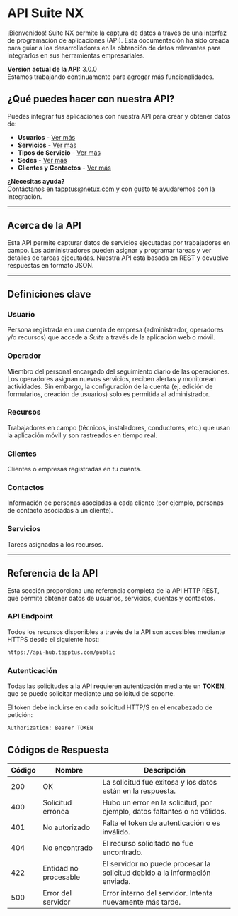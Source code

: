 # API Suite NX

¡Bienvenidos! Suite NX permite la captura de datos a través de una interfaz de programación de aplicaciones (API). Esta documentación ha sido creada para guiar a los desarrolladores en la obtención de datos relevantes para integrarlos en sus herramientas empresariales.

**Versión actual de la API:** 3.0.0  
Estamos trabajando continuamente para agregar más funcionalidades.

## ¿Qué puedes hacer con nuestra API?

Puedes integrar tus aplicaciones con nuestra API para crear y obtener datos de:

- **Usuarios** - [Ver más](/users/readme.md)
- **Servicios** - [Ver más](/services/readme.md)
- **Tipos de Servicio** - [Ver más](/service_types/readme.md)
- **Sedes** - [Ver más](/headquarters/readme.md)
- **Clientes y Contactos** - [Ver más](/customers/readme.md)


**¿Necesitas ayuda?**  
Contáctanos en [tapptus@netux.com](mailto:tapptus@netux.com) y con gusto te ayudaremos con la integración.

---

## Acerca de la API

Esta API permite capturar datos de servicios ejecutadas por trabajadores en campo. Los administradores pueden asignar y programar tareas y ver detalles de tareas ejecutadas. Nuestra API está basada en REST y devuelve respuestas en formato JSON.

---

## Definiciones clave

### Usuario
Persona registrada en una cuenta de empresa (administrador, operadores y/o recursos) que accede a *Suite* a través de la aplicación web o móvil.

### Operador
Miembro del personal encargado del seguimiento diario de las operaciones. Los operadores asignan nuevos servicios, reciben alertas y monitorean actividades. Sin embargo, la configuración de la cuenta (ej. edición de formularios, creación de usuarios) solo es permitida al administrador.

### Recursos
Trabajadores en campo (técnicos, instaladores, conductores, etc.) que usan la aplicación móvil y son rastreados en tiempo real.

### Clientes
Clientes o empresas registradas en tu cuenta.

### Contactos
Información de personas asociadas a cada cliente (por ejemplo, personas de contacto asociadas a un cliente).

### Servicios
Tareas asignadas a los recursos.


---

## Referencia de la API

Esta sección proporciona una referencia completa de la API HTTP REST, que permite obtener datos de usuarios, servicios, cuentas y contactos.

### API Endpoint

Todos los recursos disponibles a través de la API son accesibles mediante HTTPS desde el siguiente host:

```bash
https://api-hub.tapptus.com/public
```

### Autenticación

Todas las solicitudes a la API requieren autenticación mediante un **TOKEN**, que se puede solicitar mediante una solicitud de soporte.

El token debe incluirse en cada solicitud HTTP/S en el encabezado de petición:

```bash
Authorization: Bearer TOKEN
```

## Códigos de Respuesta

| Código | Nombre                  | Descripción                                                                 |
|--------|-------------------------|-----------------------------------------------------------------------------|
| 200    | OK                      | La solicitud fue exitosa y los datos están en la respuesta.                  |
| 400    | Solicitud errónea        | Hubo un error en la solicitud, por ejemplo, datos faltantes o no válidos.    |
| 401    | No autorizado            | Falta el token de autenticación o es inválido.                               |
| 404    | No encontrado            | El recurso solicitado no fue encontrado.                                     |
| 422    | Entidad no procesable    | El servidor no puede procesar la solicitud debido a la información enviada.  |
| 500    | Error del servidor       | Error interno del servidor. Intenta nuevamente más tarde.                    |


